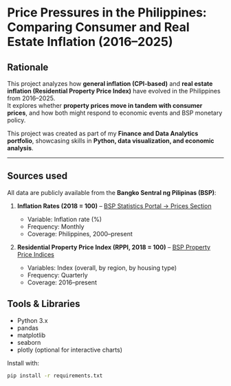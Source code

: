 # Price Pressures in the Philippines: Comparing Consumer and Real Estate Inflation (2016–2025)

##  Rationale
This project analyzes how **general inflation (CPI-based)** and **real estate inflation (Residential Property Price Index)** have evolved in the Philippines from 2016–2025.  
It explores whether **property prices move in tandem with consumer prices**, and how both might respond to economic events and BSP monetary policy.

This project was created as part of my **Finance and Data Analytics portfolio**, showcasing skills in **Python, data visualization, and economic analysis**.

---

##  Sources used
All data are publicly available from the **Bangko Sentral ng Pilipinas (BSP)**:

1. **Inflation Rates (2018 = 100)** – [BSP Statistics Portal → Prices Section](https://www.bsp.gov.ph/Statistics)
   - Variable: Inflation rate (%)
   - Frequency: Monthly
   - Coverage: Philippines, 2000–present

2. **Residential Property Price Index (RPPI, 2018 = 100)** – [BSP Property Price Indices](https://www.bsp.gov.ph/Statistics)
   - Variables: Index (overall, by region, by housing type)
   - Frequency: Quarterly
   - Coverage: 2016–present


##  Tools & Libraries
- Python 3.x  
- pandas  
- matplotlib  
- seaborn  
- plotly (optional for interactive charts)  

Install with:
```bash
pip install -r requirements.txt
